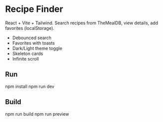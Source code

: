 # Recipe Finder
React + Vite + Tailwind. Search recipes from TheMealDB, view details, add favorites (localStorage).
- Debounced search
- Favorites with toasts
- Dark/Light theme toggle
- Skeleton cards
- Infinite scroll

## Run
npm install
npm run dev

## Build
npm run build
npm run preview
